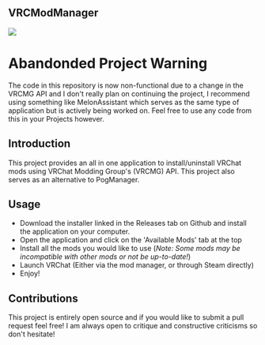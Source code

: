 ## VRCModManager
![](https://cdn.discordapp.com/attachments/909635987288752158/909677204558970901/unknown.png)

# Abandonded Project Warning
The code in this repository is now non-functional due to a change in the VRCMG API and I don't really plan on continuing the project, I recommend using something like MelonAssistant which serves as the same type of application but is actively being worked on. Feel free to use any code from this in your Projects however.

## Introduction
This project provides an all in one application to install/uninstall VRChat mods using VRChat Modding Group's (VRCMG) API. This project also serves as an alternative to PogManager.

## Usage
- Download the installer linked in the Releases tab on Github and install the application on your computer.
- Open the application and click on the 'Available Mods' tab at the top
- Install all the mods you would like to use (*Note: Some mods may be incompatible with other mods or not be up-to-date!*)
- Launch VRChat (Either via the mod manager, or through Steam directly)
- Enjoy!

## Contributions
This project is entirely open source and if you would like to submit a pull request feel free! I am always open to critique and constructive criticisms so don't hesitate!
